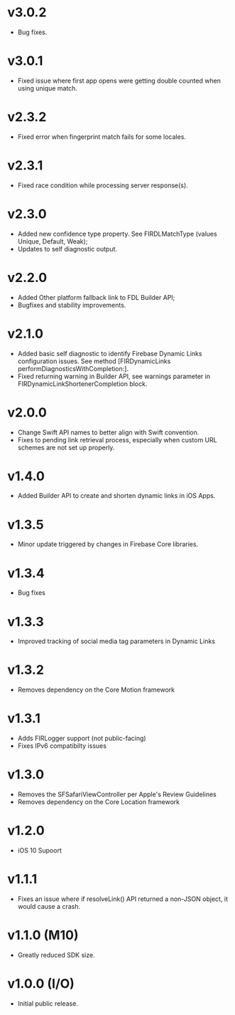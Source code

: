 # v3.0.2
- Bug fixes.

# v3.0.1
- Fixed issue where first app opens were getting double counted when using unique match.

# v2.3.2
- Fixed error when fingerprint match fails for some locales.

# v2.3.1
- Fixed race condition while processing server response(s).

# v2.3.0
- Added new confidence type property. See FIRDLMatchType (values Unique, Default, Weak);
- Updates to self diagnostic output.

# v2.2.0
- Added Other platform fallback link to FDL Builder API;
- Bugfixes and stability improvements.

# v2.1.0
- Added basic self diagnostic to identify Firebase Dynamic Links configuration issues. See method
    [FIRDynamicLinks performDiagnosticsWithCompletion:].
- Fixed returning warning in Builder API, see warnings parameter in
    FIRDynamicLinkShortenerCompletion block.

# v2.0.0
- Change Swift API names to better align with Swift convention.
- Fixes to pending link retrieval process, especially when custom URL schemes are not
  set up properly.

# v1.4.0
- Added Builder API to create and shorten dynamic links in iOS Apps.

# v1.3.5
- Minor update triggered by changes in Firebase Core libraries.

# v1.3.4
- Bug fixes

# v1.3.3
- Improved tracking of social media tag parameters in Dynamic Links

# v1.3.2
- Removes dependency on the Core Motion framework

# v1.3.1
- Adds FIRLogger support (not public-facing)
- Fixes IPv6 compatibilty issues

# v1.3.0
- Removes the SFSafariViewController per Apple's Review Guidelines
- Removes dependency on the Core Location framework

# v1.2.0
- iOS 10 Supoort

# v1.1.1
- Fixes an issue where if resolveLink() API returned a non-JSON object, it
  would cause a crash.

# v1.1.0 (M10)
- Greatly reduced SDK size.

# v1.0.0 (I/O)
- Initial public release.
